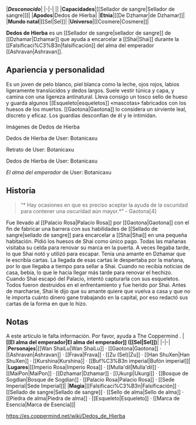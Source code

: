 

|***Desconocido***|
|-|-|
||
|**Capacidades**|[[Sellador de sangre\|Sellador de sangre]]]|
|**Apodos**|Dedos de Hierba|
|**Etnia**|[[De Dzhamar\|de Dzhamar]]|
|**Mundo natal**|[[Sel\|Sel]]|
|**Universo**|[[Cosmere\|Cosmere]]|

**Dedos de Hierba** es un [[Sellador de sangre\|sellador de sangre]] de [[Dzhamar\|Dzhamar]] que ayuda a encarcelar a [[Shai\|Shai]] durante la [[Falsificaci%C3%B3n\|falsificación]] del alma del emperador [[Ashravan\|Ashravan]].

## Apariencia y personalidad
Es un joven de pelo blanco, piel blanca como la leche, ojos rojos, labios ligeramente translúcidos y dedos largos. Suele vestir túnica y capa, y camina con una ligereza antinatural.
Lleva consigo un tosco sello de hueso y guarda algunos [[Esqueleto\|esqueletos]] «mascotas» fabricados con los huesos de los muertos.
[[Gaotona\|Gaotona]] lo considera un sirviente leal, discreto y eficaz. Los guardias desconfían de él y le intimidan.


Imágenes de Dedos de Hierba



Dedos de Hierba de User: Botanicaxu






Retrato de User: Botanicaxu






Dedos de Hierba de User: Botanicaxu






*El alma del emperador* de User: Botanicaxu




## Historia
>“* Hay ocasiones en que es preciso aceptar la ayuda de la oscuridad para contener una oscuridad aún mayor.*”
\- Gaotona[4]


Fue llevado al [[Palacio Rosa\|Palacio Rosa]] por [[Gaotona\|Gaotona]] con el fin de fabricar una barrera con sus habilidades de [[Sellado de sangre\|sellado de sangre]] para encarcelar a [[Shai\|Shai]] en una pequeña habitación. Pidió los huesos de Shai como único pago. Todas las mañanas visitaba su celda para renovar su marca en la puerta. A veces llegaba tarde, lo que Shai notó y utilizó para escapar.
Tenía una amante en Dzhamar que le escribía cartas. La llegada de esas cartas le despertaba por la mañana, por lo que llegaba a tiempo para sellar a Shai. Cuando no recibía noticias de casa, bebía, lo que le hacía llegar más tarde para renovar el hechizo.
Cuando Shai escapó del Palacio, intentó capturarla con sus esqueletos. Todos fueron destruidos en el enfrentamiento y fue herido por Shai. Antes de marcharse, Shai le dijo que su amante quiere que vuelva a casa y que no le importa cuánto dinero gane trabajando en la capital, por eso redactó sus cartas de la forma en que lo hizo.

## Notas

A este artículo le falta información. Por favor, ayuda a The Coppermind .
|**[[El alma del emperador\|El alma del emperador]] ([[Sel\|Sel]])**|
|-|-|
|**Personajes**|[[Wan ShaiLu\|Wan ShaiLu]] · [[Gaotona\|Gaotona]] · [[Ashravan\|Ashravan]] · [[Frava\|Frava]] · [[Zu (Sel)\|Zu]] · [[Han ShuXen\|Han ShuXen]] · [[Kurshina\|Kurshina]] · [[Buf%C3%B3n imperial\|Bufón imperial]]|
|**Lugares**|[[Imperio Rosa\|Imperio Rosa]] · [[Mulla'dil\|Mulla'dil]] · [[MaiPon\|MaiPon]] · [[Dzhamar\|Dzhamar]] · [[Ukurgi\|Ukurgi]] · [[Bosque de Sogdian\|Bosque de Sogdian]] · [[Palacio Rosa\|Palacio Rosa]] · [[Sede Imperial\|Sede Imperial]]|
|**Magia**|[[Falsificaci%C3%B3n\|Falsificación]] · [[Sellado de sangre\|Sellado de sangre]] · [[Sello de alma\|Sello de alma]] · [[Piedra de alma\|Piedra de alma]] · [[Esqueleto\|Esqueleto]] · [[Marca de Esencia\|Marca de Esencia]]|



https://es.coppermind.net/wiki/Dedos_de_Hierba